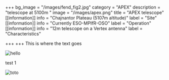 +++
bg_image = "/images/fend_fig2.jpg"
category = "APEX"
description = "telescope at 5100m "
image = "/images/apex.png"
title = "APEX telescope"
[[information]]
info = "Chajnantor Plateau (5107m altitude)"
label = "Site"
[[information]]
info = "Currently ESO-MPIfR-OSO"
label = "Operation"
[[information]]
info = "12m telescope on a Vertex antenna"
label = "Characteristics"

+++
+++
This is where the text goes

![hello](/images/fend_fig10_left.jpg)

test 1 

![toto](/images/fend_fig2.jpg)


